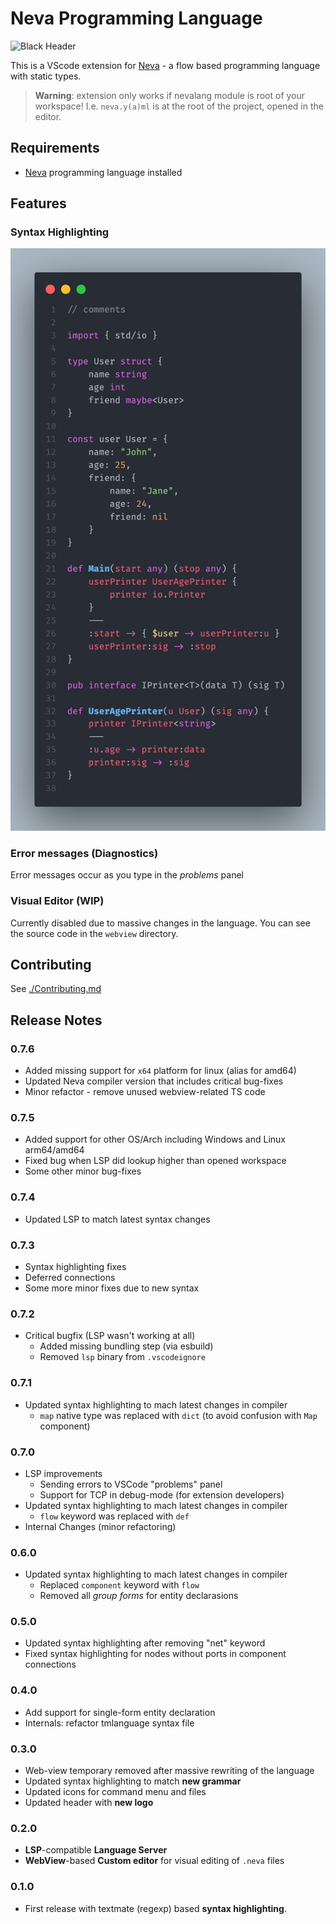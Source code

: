 # Neva Programming Language

![Black Header](./assets/header.png "Nevalang logo and title")

This is a VScode extension for [Neva](https://github.com/nevalang/neva) - a flow based programming language with static types.

> **Warning**: extension only works if nevalang module is root of your workspace! I.e. `neva.y(a)ml` is at the root of the project, opened in the editor.

## Requirements

- [Neva](https://github.com/nevalang/neva) programming language installed

## Features

### Syntax Highlighting

![Picture of a syntax highlighting](./assets/code.png "Syntax highlighting example")

### Error messages (Diagnostics)

Error messages occur as you type in the _problems_ panel

### Visual Editor (WIP)

Currently disabled due to massive changes in the language. You can see the source code in the `webview` directory.

## Contributing

See [./Contributing.md](Contributing.md)

## Release Notes

### 0.7.6

- Added missing support for `x64` platform for linux (alias for amd64)
- Updated Neva compiler version that includes critical bug-fixes
- Minor refactor - remove unused webview-related TS code

### 0.7.5

- Added support for other OS/Arch including Windows and Linux arm64/amd64
- Fixed bug when LSP did lookup higher than opened workspace
- Some other minor bug-fixes

### 0.7.4

- Updated LSP to match latest syntax changes

### 0.7.3

  - Syntax highlighting fixes
  - Deferred connections
  - Some more minor fixes due to new syntax

### 0.7.2

- Critical bugfix (LSP wasn't working at all)
  - Added missing bundling step (via esbuild)
  - Removed `lsp` binary from `.vscodeignore`

### 0.7.1

- Updated syntax highlighting to mach latest changes in compiler
  - `map` native type was replaced with `dict` (to avoid confusion with `Map` component)

### 0.7.0

- LSP improvements
  - Sending errors to VSCode "problems" panel
  - Support for TCP in debug-mode (for extension developers)
- Updated syntax highlighting to mach latest changes in compiler
  - `flow` keyword was replaced with `def`
- Internal Changes (minor refactoring)

### 0.6.0

- Updated syntax highlighting to mach latest changes in compiler
  - Replaced `component` keyword with `flow`
  - Removed all _group forms_ for entity declarasions

### 0.5.0

- Updated syntax highlighting after removing "net" keyword
- Fixed syntax highlighting for nodes without ports in component connections

### 0.4.0

- Add support for single-form entity declaration
- Internals: refactor tmlanguage syntax file

### 0.3.0

- Web-view temporary removed after massive rewriting of the language
- Updated syntax highlighting to match **new grammar**
- Updated icons for command menu and files
- Updated header with **new logo**

### 0.2.0

- **LSP**-compatible **Language Server**
- **WebView**-based **Custom editor** for visual editing of `.neva` files

### 0.1.0

- First release with textmate (regexp) based **syntax highlighting**.
